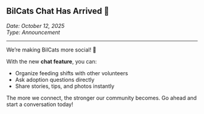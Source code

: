 ## BilCats Chat Has Arrived 💬

*Date: October 12, 2025*  
*Type: Announcement*

---

We’re making BilCats more social! 🎉  

With the new **chat feature**, you can:  
- Organize feeding shifts with other volunteers  
- Ask adoption questions directly  
- Share stories, tips, and photos instantly  

The more we connect, the stronger our community becomes. Go ahead and start a conversation today!
